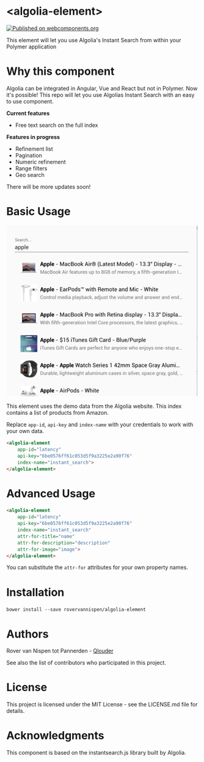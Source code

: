 # \<algolia-element\>

[![Published on webcomponents.org](https://img.shields.io/badge/webcomponents.org-published-blue.svg)](https://www.webcomponents.org/element/owner/my-element)

This element will let you use Algolia&#39;s Instant Search from within your Polymer application

# Why this component
Algolia can be integrated in Angular, Vue and React but not in Polymer. Now it's possible!
This repo will let you use Algolias Instant Search with an easy to use component.

**Current features**

- Free text search on the full index

**Features in progress**

- Refinement list
- Pagination
- Numeric refinement
- Range filters
- Geo search

There will be more updates soon!

# Basic Usage
<img src="docs/demo-algolia-element.png" width="500" alt="Demo screenshots">

This element uses the demo data from the Algolia website. This index contains a list of products from Amazon.

Replace `app-id`, `api-key` and `index-name` with your credentials to work with your own data.

```html
<algolia-element
    app-id="latency"
    api-key="6be0576ff61c053d5f9a3225e2a90f76"
    index-name="instant_search">
</algolia-element>
```

# Advanced Usage

```html
<algolia-element
    app-id="latency"
    api-key="6be0576ff61c053d5f9a3225e2a90f76"
    index-name="instant_search"
    attr-for-title="name"
    attr-for-description="description"
    attr-for-image="image">
</algolia-element>
```

You can substitute the `attr-for` attributes for your own property names.


# Installation
`bower install --save rovervannispen/algolia-element`

# Authors
Rover van Nispen tot Pannerden - <a href="https://qlouder.com">Qlouder</a>

See also the list of contributors who participated in this project.

# License
This project is licensed under the MIT License - see the LICENSE.md file for details.

# Acknowledgments
This component is based on the instantsearch.js library built by Algolia.
